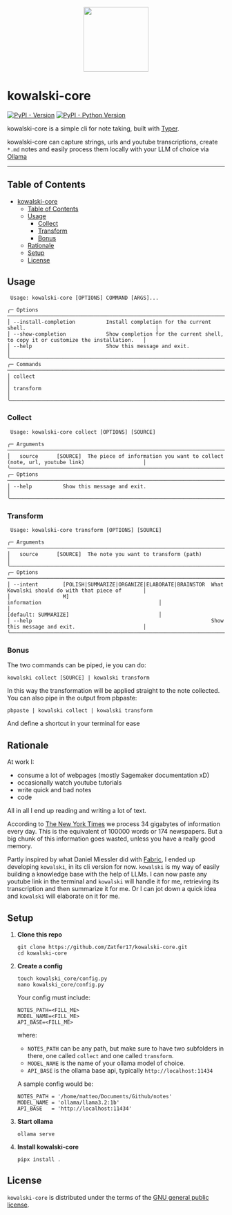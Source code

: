 <p align="center">
  <img src="https://static.wikia.nocookie.net/dreamworks-penguins/images/f/f9/Kowalski1New.png/revision/latest?cb=20211201210141"  width="150" align="center"/>
</p>

# kowalski-core

[![PyPI - Version](https://img.shields.io/pypi/v/kowalski-dev.svg)](https://pypi.org/project/kowalski-core)
[![PyPI - Python Version](https://img.shields.io/pypi/pyversions/kowalski-dev.svg)](https://pypi.org/project/kowalski-core)

kowalski-core is a simple cli for note taking, built with [Typer](https://github.com/fastapi/typer).

kowalski-core can capture strings, urls and youtube transcriptions, create `*.md` notes and easily process them locally with your LLM of choice via [Ollama](https://github.com/ollama/ollama)

-----

## Table of Contents

- [kowalski-core](#kowalski-core)
  - [Table of Contents](#table-of-contents)
  - [Usage](#usage)
    - [Collect](#collect)
    - [Transform](#transform)
    - [Bonus](#bonus)
  - [Rationale](#rationale)
  - [Setup](#setup)
  - [License](#license)

## Usage

```                                                  
 Usage: kowalski-core [OPTIONS] COMMAND [ARGS]...                                                                   
                                                                                                                    
╭─ Options ────────────────────────────────────────────────────────────────────────────────────────────────────────╮
│ --install-completion          Install completion for the current shell.                                          │
│ --show-completion             Show completion for the current shell, to copy it or customize the installation.   │
│ --help                        Show this message and exit.                                                        │
╰──────────────────────────────────────────────────────────────────────────────────────────────────────────────────╯
╭─ Commands ───────────────────────────────────────────────────────────────────────────────────────────────────────╮
│ collect                                                                                                          │
│ transform                                                                                                        │
╰──────────────────────────────────────────────────────────────────────────────────────────────────────────────────╯
```

### Collect

```
 Usage: kowalski-core collect [OPTIONS] [SOURCE]                                                                    
                                                                                                                    
╭─ Arguments ──────────────────────────────────────────────────────────────────────────────────────────────────────╮
│   source      [SOURCE]  The piece of information you want to collect (note, url, youtube link)                   │
╰──────────────────────────────────────────────────────────────────────────────────────────────────────────────────╯
╭─ Options ────────────────────────────────────────────────────────────────────────────────────────────────────────╮
│ --help          Show this message and exit.                                                                      │
╰──────────────────────────────────────────────────────────────────────────────────────────────────────────────────╯
```

### Transform

```
 Usage: kowalski-core transform [OPTIONS] [SOURCE]                                                                  
                                                                                                                    
╭─ Arguments ──────────────────────────────────────────────────────────────────────────────────────────────────────╮
│   source      [SOURCE]  The note you want to transform (path)                                                    │
╰──────────────────────────────────────────────────────────────────────────────────────────────────────────────────╯
╭─ Options ────────────────────────────────────────────────────────────────────────────────────────────────────────╮
│ --intent        [POLISH|SUMMARIZE|ORGANIZE|ELABORATE|BRAINSTOR  What Kowalski should do with that piece of       │
│                 M]                                              information                                      │
│                                                                 [default: SUMMARIZE]                             │
│ --help                                                          Show this message and exit.                      │
╰──────────────────────────────────────────────────────────────────────────────────────────────────────────────────╯
```

### Bonus

The two commands can be piped, ie you can do:
```
kowalski collect [SOURCE] | kowalski transform
```

In this way the transformation will be applied straight to the note collected. You can also pipe in the output from pbpaste:
```
pbpaste | kowalski collect | kowalski transform
```
And define a shortcut in your terminal for ease

## Rationale

At work I:
- consume a lot of webpages (mostly Sagemaker documentation xD)
- occasionally watch youtube tutorials
- write quick and bad notes
- code

All in all I end up reading and writing a lot of text.

According to [The New York Times](https://archive.nytimes.com/bits.blogs.nytimes.com/2009/12/09/the-american-diet-34-gigabytes-a-day/) we process 34 gigabytes of information every day. This is the equivalent of 100000 words or 174 newspapers. But a big chunk of this information goes wasted, unless you have a really good memory.

Partly inspired by what Daniel Miessler did with [Fabric](https://github.com/danielmiessler/fabric), I ended up developing `kowalski`, in its cli version for now. `kowalski` is my way of easily building a knowledge base with the help of LLMs. I can now paste any youtube link in the terminal and `kowalski` will handle it for me, retrieving its transcription and then summarize it for me. Or I can jot down a quick idea and `kowalski` will elaborate on it for me.

## Setup

1. **Clone this repo**

    ```
    git clone https://github.com/Zatfer17/kowalski-core.git
    cd kowalski-core
    ```

2. **Create a config**

    ```
    touch kowalski_core/config.py
    nano kowalski_core/config.py
    ```

    Your config must include:
    ```
    NOTES_PATH=<FILL_ME>
    MODEL_NAME=<FILL_ME>
    API_BASE=<FILL_ME>
    ```
    where:
    - `NOTES_PATH` can be any path, but make sure to have two subfolders in there, one called `collect` and one called `transform`.
    - `MODEL_NAME` is the name of your ollama model of choice.
    - `API_BASE` is the ollama base api, typically `http://localhost:11434`

    A sample config would be:
    ```
    NOTES_PATH = '/home/matteo/Documents/Github/notes'
    MODEL_NAME = 'ollama/llama3.2:1b'
    API_BASE   = 'http://localhost:11434'
    ```

3. **Start ollama**
    ```
    ollama serve
    ```

4. **Install kowalski-core**
    ```
    pipx install .
    ```

## License

`kowalski-core` is distributed under the terms of the [GNU general public license](https://www.gnu.org/licenses/gpl-3.0.html).

